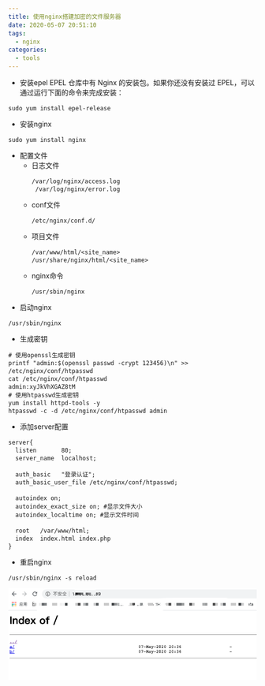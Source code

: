 ```yaml
---
title: 使用nginx搭建加密的文件服务器
date: 2020-05-07 20:51:10
tags:
  - nginx
categories:
  - tools
---
```


+ 安装epel
EPEL 仓库中有 Nginx 的安装包。如果你还没有安装过 EPEL，可以通过运行下面的命令来完成安装：
```
sudo yum install epel-release
```
+ 安装nginx
```
sudo yum install nginx
```
+ 配置文件
  + 日志文件
    ```
    /var/log/nginx/access.log
     /var/log/nginx/error.log
    ```
  + conf文件
    ```
    /etc/nginx/conf.d/
    ```
  + 项目文件
    ```
    /var/www/html/<site_name>
    /usr/share/nginx/html/<site_name>
    ```
  + nginx命令
    ```
    /usr/sbin/nginx
    ```
+ 启动nginx
```
/usr/sbin/nginx
```
+ 生成密钥
```
# 使用openssl生成密钥
printf "admin:$(openssl passwd -crypt 123456)\n" >> /etc/nginx/conf/htpasswd
cat /etc/nginx/conf/htpasswd
admin:xyJkVhXGAZ8tM
# 使用htpasswd生成密钥
yum install httpd-tools -y
htpasswd -c -d /etc/nginx/conf/htpasswd admin
```
+ 添加server配置
```
server{
  listen       80;
  server_name  localhost;

  auth_basic   "登录认证";
  auth_basic_user_file /etc/nginx/conf/htpasswd;

  autoindex on;
  autoindex_exact_size on; #显示文件大小
  autoindex_localtime on; #显示文件时间

  root   /var/www/html;
  index  index.html index.php
}
```
+ 重启nginx
```
/usr/sbin/nginx -s reload
```
![nginx-file-server](/images/nginx-file-server.png)